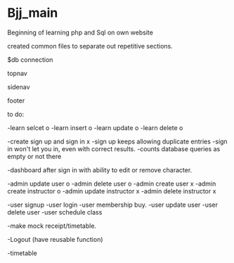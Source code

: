 # Bjj_main

Beginning of learning php and Sql on own website

created common files to separate out repetitive sections.

$db connection

topnav

sidenav

footer 

to do:

-learn selcet o
-learn insert o
-learn update o
-learn delete o

-create sign up and sign in x
 -sign up keeps allowing duplicate entries
 -sign in won't let you in, even with correct results.
 -counts database queries as empty or not there

-dashboard after sign in with ability to edit or remove character. 

-admin update user o
-admin delete user o
-admin create user x
-admin create instructor o
-admin update instructor x
-admin delete instructor x

-user signup
-user login
-user membership buy.
-user update user 
-user delete user
-user schedule class

-make mock receipt/timetable.

-Logout (have reusable function)

-timetable
